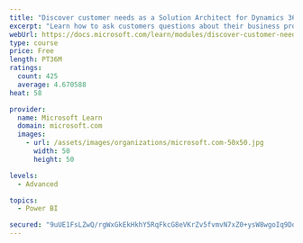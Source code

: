 ```yaml
---
title: "Discover customer needs as a Solution Architect for Dynamics 365 and Power Platform"
excerpt: "Learn how to ask customers questions about their business processes and feature requirements to create a viable solution."
webUrl: https://docs.microsoft.com/learn/modules/discover-customer-needs/
type: course
price: Free
length: PT36M
ratings:
  count: 425
  average: 4.670588
heat: 58

provider:
  name: Microsoft Learn
  domain: microsoft.com
  images:
    - url: /assets/images/organizations/microsoft.com-50x50.jpg
      width: 50
      height: 50

levels:
  - Advanced

topics:
  - Power BI

secured: "9uUE1FsLZwQ/rgWxGkEkHkhY5RqFkcG8eVKrZv5fvmvN7xZ0+ysW8wgoIq9Doix+wo45UUvJBgotJ3EnqkardXVoWIBtYDVIj7pdj7YpBSlhG4be7F9qNr90rftPlSJ1J46iFX6E7vw25p16wA8XX+kACeRdfiO4GTJRRJ/99yX8R33FIHy/1La7rEy9KZIU/7C/CWU667z8xsDAoUHbWz2299EtcSHBOvqlYz1wVgpithHgrh34vvhfFiiUV+6cK38CiGha1Us7dPfJI+saG7rBoS9GoAYX3eoIK+Wf2+sIYTDXETqJ4Fkn7pqdIM4Pw6bGGqntabf8q5t59Y/xHADKRrvgvajmweKZNf7qbXv1JuL62+cuisVBMqIU16b4seapRet+AwOrHRI+/b4fVMWyQ2ZdTbJJq46J5n1zDRM=;yc2XVIXR6ZlmBRgVzTpXnw=="
---
```


